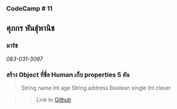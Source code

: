 ### CodeCamp # 11  

## **ศุภกร พันธุ์พานิช**  
### มาร์ช
*083-031-3097*  

### สร้าง Object ที่ชื่อ Human เก็บ properties 5 อัน
> String name
> Int age
> String address
> Boolean single
> Int clever

>> Link to [Github]()